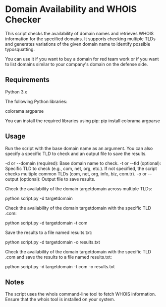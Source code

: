 # Domain Availability and WHOIS Checker
This script checks the availability of domain names and retrieves WHOIS information for the specified domains. It supports checking multiple TLDs and generates variations of the given domain name to identify possible typosquatting.

You can use it if you want to buy a domain for red team work or if you want to list domains similar to your company's domain on the defense side.

## Requirements
Python 3.x

The following Python libraries:

colorama
argparse

You can install the required libraries using pip:
pip install colorama argparse

## Usage
Run the script with the base domain name as an argument. You can also specify a specific TLD to check and an output file to save the results.

-d or --domain (required): Base domain name to check.
-t or --tld (optional): Specific TLD to check (e.g., com, net, org, etc.). If not specified, the script checks multiple common TLDs (com, net, org, info, biz, com.tr).
-o or --output (optional): Output file to save results.

Check the availability of the domain targetdomain across multiple TLDs:

python script.py -d targetdomain

Check the availability of the domain targetdomain with the specific TLD .com:

python script.py -d targetdomain -t com

Save the results to a file named results.txt:

python script.py -d targetdomain -o results.txt

Check the availability of the domain targetdomain with the specific TLD .com and save the results to a file named results.txt:

python script.py -d targetdomain -t com -o results.txt

## Notes
The script uses the whois command-line tool to fetch WHOIS information. Ensure that the whois tool is installed on your system.





